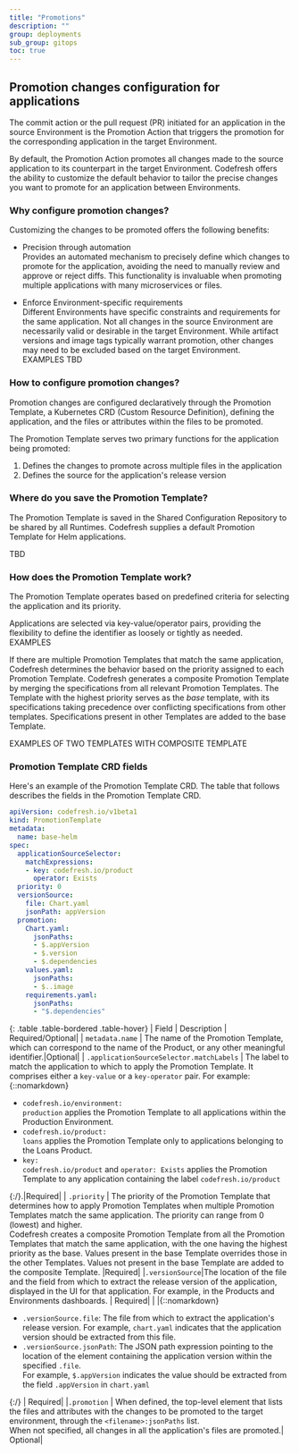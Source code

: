 ```yaml
---
title: "Promotions"
description: ""
group: deployments
sub_group: gitops
toc: true
---
```





## Promotion changes configuration for applications

The commit action or the pull request (PR) initiated for an application in the source Environment is the Promotion Action that triggers the promotion for the corresponding application in the target Environment. 

By default, the Promotion Action promotes all changes made to the source application to its counterpart in the target Environment.  Codefresh offers the ability to customize the default behavior to tailor the precise changes you want to promote for an application between Environments.  

### Why configure promotion changes?
Customizing the changes to be promoted offers the following benefits:

* Precision through automation  
  Provides an automated mechanism to precisely define which changes to promote for the application, avoiding the need to manually review and approve or reject diffs. This functionality is invaluable when promoting multiple applications with many microservices or files. 


* Enforce Environment-specific requirements  
  Different Environments have specific constraints and requirements for the same application. Not all changes in the source Environment are necessarily valid or desirable in the target Environment. While artifact versions and image tags typically warrant promotion, other changes may need to be excluded based on the target Environment.  
  EXAMPLES TBD 



### How to configure promotion changes?
Promotion changes are configured declaratively through the Promotion Template, a Kubernetes CRD (Custom Resource Definition), defining the application, and the files or attributes within the files to be promoted. 

The Promotion Template serves two primary functions for the application being promoted:
1. Defines the changes to promote across multiple files in the application 
1. Defines the source for the application's release version

### Where do you save the Promotion Template?
The Promotion Template is saved in the Shared Configuration Repository to be shared by all Runtimes. Codefresh supplies a default Promotion Template for Helm applications.

TBD 

### How does the Promotion Template work?

The Promotion Template operates based on predefined criteria for selecting the application and its priority.

Applications are selected via key-value/operator pairs, providing the flexibility to define the identifier as loosely or tightly as needed.  
EXAMPLES

If there are multiple Promotion Templates that match the same application, Codefresh determines the behavior based on the priority assigned to each Promotion Template. Codefresh generates a composite Promotion Template by merging the specifications from all relevant Promotion Templates. The Template with the highest priority serves as the _base_ template, with its specifications taking precedence over conflicting specifications from other templates. Specifications present in other Templates are added to the base Template. 

EXAMPLES OF TWO TEMPLATES WITH COMPOSITE TEMPLATE 
 



### Promotion Template CRD fields

Here's an example of the Promotion Template CRD. The table that follows describes the fields in the Promotion Template CRD. 

```yaml
apiVersion: codefresh.io/v1beta1
kind: PromotionTemplate
metadata:
  name: base-helm
spec:
  applicationSourceSelector:
    matchExpressions:
    - key: codefresh.io/product
      operator: Exists
  priority: 0
  versionSource:
    file: Chart.yaml
    jsonPath: appVersion
  promotion:
    Chart.yaml:
      jsonPaths:
      - $.appVersion
      - $.version
      - $.dependencies
    values.yaml:
      jsonPaths:
      - $..image
    requirements.yaml:
      jsonPaths:
      - "$.dependencies"
```

{: .table .table-bordered .table-hover}
| Field       | Description                                            | Required/Optional|
| `metadata.name`  | The name of the Promotion Template, which can correspond to the name of the Product, or any other meaningful identifier.|Optional|
| `.applicationSourceSelector.matchLabels`  | The label to match the application to which to apply the Promotion Template. It comprises either a `key-value` or a `key-operator` pair. For example:{::nomarkdown}<ul><li><code class="highlighter-rouge">codefresh.io/environment: production</code> applies the Promotion Template to all applications within the Production Environment.</li><li><code class="highlighter-rouge">codefresh.io/product: loans</code> applies the Promotion Template only to applications belonging to the Loans Product.</li><li><code class="highlighter-rouge">key: codefresh.io/product</code> and <code class="highlighter-rouge">operator: Exists</code> applies the Promotion Template to any application containing the label <code class="highlighter-rouge">codefresh.io/product</code></li></ul>{:/}.|Required|
| `.priority`  | The priority of the Promotion Template that determines how to apply Promotion Templates when multiple Promotion Templates match the same application. The priority can range from 0 (lowest) and higher.<br>Codefresh creates a composite Promotion Template from all the Promotion Templates that match the same application, with the one having the highest priority as the base. Values present in the base Template overrides those in the other Templates. Values not present in the base Template are added to the composite Template.  |Required|
|`.versionSource`|The location of the file and the field from which to extract the release version of the application, displayed in the UI for that application. For example, in the Products and Environments dashboards. | Required|
| |{::nomarkdown}<ul><li><code class="highlighter-rouge">.versionSource.file</code>: The file from which to extract the application's release version.  For example, <code class="highlighter-rouge">chart.yaml</code> indicates that the application version should be extracted from this file. </li><li><code class="highlighter-rouge">.versionSource.jsonPath</code>: The JSON path expression pointing to the location of the element containing the application version within the specified <code class="highlighter-rouge">.file</code>.<br>For example, <code class="highlighter-rouge">$.appVersion</code> indicates the value should be extracted from the field <code class="highlighter-rouge">.appVersion</code> in <code class="highlighter-rouge">chart.yaml</code> </li></ul>{:/} | Required|
|`.promotion` | When defined, the top-level element that lists the files and attributes with the changes to be promoted to the target environment, through the `<filename>:jsonPaths` list.<br>When not specified, all changes in all the application's files are promoted.| Optional|








